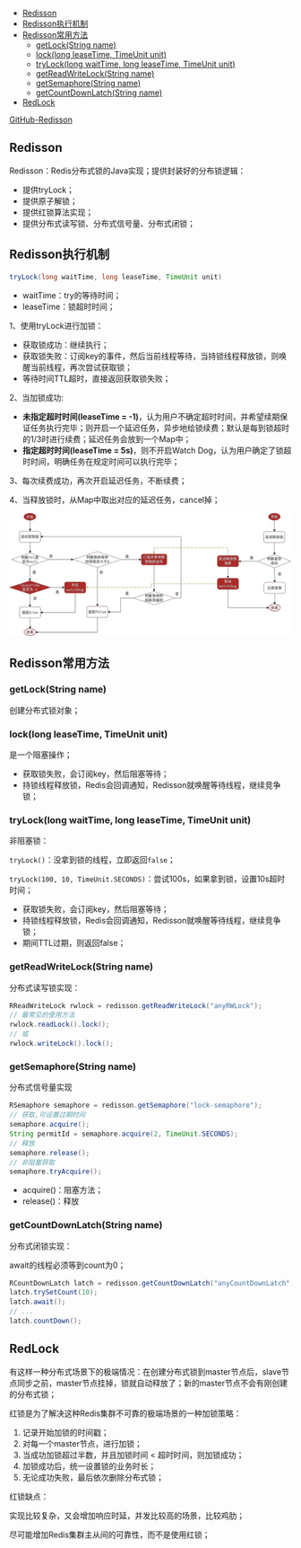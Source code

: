 - [Redisson](#redisson)
- [Redisson执行机制](#redisson执行机制)
- [Redisson常用方法](#redisson常用方法)
  - [getLock(String name)](#getlockstring-name)
  - [lock(long leaseTime, TimeUnit unit)](#locklong-leasetime-timeunit-unit)
  - [tryLock(long waitTime, long leaseTime, TimeUnit unit)](#trylocklong-waittime-long-leasetime-timeunit-unit)
  - [getReadWriteLock(String name)](#getreadwritelockstring-name)
  - [getSemaphore(String name)](#getsemaphorestring-name)
  - [getCountDownLatch(String name)](#getcountdownlatchstring-name)
- [RedLock](#redlock)

[GitHub-Redisson](https://github.com/redisson/redisson/wiki/8.-%E5%88%86%E5%B8%83%E5%BC%8F%E9%94%81%E5%92%8C%E5%90%8C%E6%AD%A5%E5%99%A8)

## Redisson

Redisson：Redis分布式锁的Java实现；提供封装好的分布锁逻辑：
- 提供tryLock；
- 提供原子解锁；
- 提供红锁算法实现；
- 提供分布式读写锁、分布式信号量、分布式闭锁；

## Redisson执行机制
```java
tryLock(long waitTime, long leaseTime, TimeUnit unit)
```
- waitTime：try的等待时间；
- leaseTime：锁超时时间；


1、使用tryLock进行加锁：
- 获取锁成功：继续执行；
- 获取锁失败：订阅key的事件，然后当前线程等待，当持锁线程释放锁，则唤醒当前线程，再次尝试获取锁；
- 等待时间TTL超时，直接返回获取锁失败；

2、当加锁成功:
- **未指定超时时间(leaseTime = -1)**，认为用户不确定超时时间，并希望续期保证任务执行完毕；则开启一个延迟任务，异步地给锁续费；默认是每到锁超时的1/3时进行续费；延迟任务会放到一个Map中；
- **指定超时时间(leaseTime = 5s)**，则不开启Watch Dog，认为用户确定了锁超时时间，明确任务在规定时间可以执行完毕；

3、每次续费成功，再次开启延迟任务，不断续费；

4、当释放锁时，从Map中取出对应的延迟任务，cancel掉；

![](../../images/RedissonLock.png)


## Redisson常用方法

### getLock(String name)
创建分布式锁对象；

### lock(long leaseTime, TimeUnit unit)

是一个阻塞操作；

- 获取锁失败，会订阅key，然后阻塞等待；
- 持锁线程释放锁，Redis会回调通知，Redisson就唤醒等待线程，继续竞争锁；

### tryLock(long waitTime, long leaseTime, TimeUnit unit)

非阻塞锁：

`tryLock()`：没拿到锁的线程，立即返回`false`；

`tryLock(100, 10, TimeUnit.SECONDS)`：尝试100s，如果拿到锁，设置10s超时时间；

- 获取锁失败，会订阅key，然后阻塞等待；
- 持锁线程释放锁，Redis会回调通知，Redisson就唤醒等待线程，继续竞争锁；
- 期间TTL过期，则返回false；

### getReadWriteLock(String name)
分布式读写锁实现：
```java
RReadWriteLock rwlock = redisson.getReadWriteLock("anyRWLock");
// 最常见的使用方法
rwlock.readLock().lock();
// 或
rwlock.writeLock().lock();
```

### getSemaphore(String name)
分布式信号量实现
```java
RSemaphore semaphore = redisson.getSemaphore("lock-semaphore");
// 获取,可设置过期时间
semaphore.acquire();
String permitId = semaphore.acquire(2, TimeUnit.SECONDS);
// 释放
semaphore.release();
// 非阻塞获取
semaphore.tryAcquire();
```

- acquire()：阻塞方法；
- release()：释放

### getCountDownLatch(String name)
分布式闭锁实现：

await的线程必须等到count为0；

```java
RCountDownLatch latch = redisson.getCountDownLatch("anyCountDownLatch");
latch.trySetCount(10);
latch.await();
// ...
latch.countDown();
```

## RedLock

有这样一种分布式场景下的极端情况：在创建分布式锁到master节点后，slave节点同步之前，master节点挂掉，锁就自动释放了；新的master节点不会有刚创建的分布式锁；

红锁是为了解决这种Redis集群不可靠的极端场景的一种加锁策略：

1. 记录开始加锁的时间戳；
2. 对每一个master节点，进行加锁；
3. 当成功加锁超过半数，并且加锁时间 < 超时时间，则加锁成功；
4. 加锁成功后，统一设置锁的业务时长；
5. 无论成功失败，最后依次删除分布式锁；

红锁缺点：

实现比较复杂，又会增加响应时延，并发比较高的场景，比较鸡肋；

尽可能增加Redis集群主从间的可靠性，而不是使用红锁；
